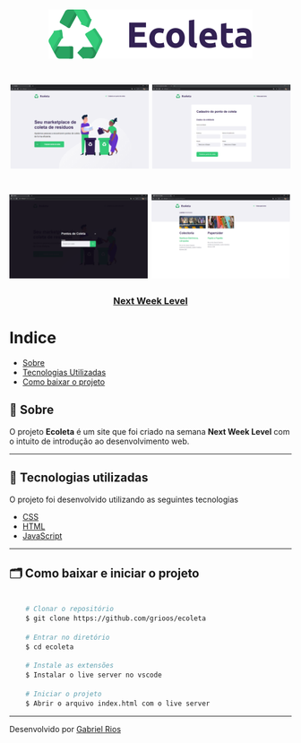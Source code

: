 <h1 align="center">
    <img src="/assets/logo.svg">
</h1>

<h1 align="center" margin="0" width="100%">
    <img src="public/fullpg.PNG"  width="49%" height"100%">
    <img src="public/create-pointpg.PNG"  width="49%" height"100%">
</h1>

<h1 margin="0" width="100%">
    <img src="public/modalpg.PNG" width="49%" height"100%">
    <img src="public/pontospg.PNG" width="49%" height"100%">
</h1>

<h3 align="center">
    <a href="https://nextlevelweek.com/inscricao/1?gclid=EAIaIQobChMIotuFiO_g6QIVBwiRCh0kcAbAEAAYASAAEgLgWPD_BwE">Next Week Level</a>
<h3 >

# Indice

- [Sobre](#-sobre)
- [Tecnologias Utilizadas](#-tecnologias-utilizadas)
- [Como baixar o projeto](#-como-baixar-o-projeto)

## 🔖 Sobre

O projeto **Ecoleta** é um site que foi criado na semana **Next Week Level** com o intuito de introdução ao desenvolvimento web.

---

## 🚀 Tecnologias utilizadas

O projeto foi desenvolvido utilizando as seguintes tecnologias

- [CSS](https://developer.mozilla.org/pt-BR/docs/Web/CSS)
- [HTML](https://developer.mozilla.org/pt-BR/docs/Web/HTML)
- [JavaScript](https://developer.mozilla.org/pt-BR/docs/Aprender/JavaScript)

---

## 🗂 Como baixar e iniciar o projeto

```bash

    # Clonar o repositório
    $ git clone https://github.com/grioos/ecoleta

    # Entrar no diretório
    $ cd ecoleta

    # Instale as extensões
    $ Instalar o live server no vscode
    
    # Iniciar o projeto
    $ Abrir o arquivo index.html com o live server
```

---

Desenvolvido por [Gabriel Rios](https://www.linkedin.com/in/grioos/)
